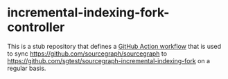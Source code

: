 # incremental-indexing-fork-controller

This is a stub repository that defines a [GitHub Action workflow](./.github/workflows/sync.yaml) that is used to sync https://github.com/sourcegraph/sourcegraph to https://github.com/sgtest/sourcegraph-incremental-indexing-fork on a regular basis.

